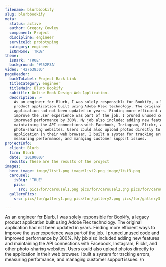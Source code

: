```yaml
---
filename: blurbbookify
slug: blurbbookify
meta:
  status: active
  author: Gregory Cowley
  component: Project
  discipline: engineer
  serviceId: prototyping
  category: engineer
  isOnHome: 'TRUE'
theme:
  isDark: 'TRUE'
  background: '#252F3A'
video: '427638306'
pageHeader:
  backToLabel: Project Back Link
  titleCategory: engineer
  titleMain: Blurb Bookify
  subtitle: Online Book Design Web Application.
  description: >-
    As an engineer for Blurb, I was solely responsible for Bookify, a legacy
    product application built using Adobe Flex technology. The original
    application had not been updated in years. Finding more efficient ways to
    improve the user experience was part of the job. I pruned unused code and
    improved performance by 300%. My job also included adding new features and
    maintaining the API connections with Facebook, Instagram, Flickr, and other
    photo-sharing websites. Users could also upload photos directly to the
    application in their web browser. I built a system for tracking errors,
    measuring performance, and managing customer support issues.
projectInfo:
  client: Blurb
  firm: Blurb
  date: '20190000'
  results: These are the results of the project
images:
  hero_image: image/list1.png image/list2.png image/list3.png
  carousel:
    isBig: 'TRUE'
    pics:
      src: pics/for/carousel1.png pics/for/carousel2.png pics/for/carousel3.png
  galleryPics:
    src: pics/for/gallery1.png pics/for/gallery2.png pics/for/gallery3.png

---
```

As an engineer for Blurb, I was solely responsible for Bookify, a legacy product application built using Adobe Flex technology. The original application had not been updated in years. Finding more efficient ways to improve the user experience was part of the job. I pruned unused code and improved performance by 300%. My job also included adding new features and maintaining the API connections with Facebook, Instagram, Flickr, and other photo-sharing websites. Users could also upload photos directly to the application in their web browser. I built a system for tracking errors, measuring performance, and managing customer support issues. \n
  